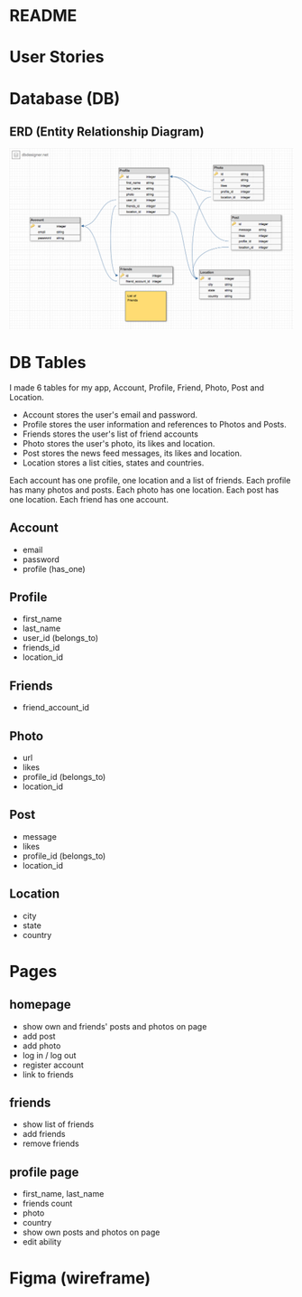 # README

# User Stories


# Database (DB)
## ERD (Entity Relationship Diagram)
![erd database](/docs/images/erd.png)

# DB Tables
I made 6 tables for my app, Account, Profile, Friend, Photo, Post and Location.
- Account stores the user's email and password.
- Profile stores the user information and references to Photos and Posts.
- Friends stores the user's list of friend accounts
- Photo stores the user's photo, its likes and location.
- Post stores the news feed messages, its likes and location.
- Location stores a list cities, states and countries.

Each account has one profile, one location and a list of friends.
Each profile has many photos and posts.
Each photo has one location.
Each post has one location.
Each friend has one account.

## Account
- email
- password
- profile (has_one)

## Profile
- first_name
- last_name
- user_id (belongs_to)
- friends_id
- location_id

## Friends
- friend_account_id

## Photo
- url
- likes
- profile_id (belongs_to)
- location_id

## Post
- message
- likes
- profile_id (belongs_to)
- location_id

## Location
- city
- state
- country

# Pages
## homepage
- show own and friends' posts and photos on page
- add post
- add photo
- log in / log out
- register account
- link to friends

## friends
- show list of friends
- add friends
- remove friends

## profile page
- first_name, last_name
- friends count
- photo
- country
- show own posts and photos on page
- edit ability

# Figma (wireframe)